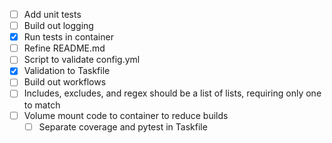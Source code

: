 *[ ] Add unit tests
*[ ] Build out logging
*[x] Run tests in container
*[ ] Refine README.md
*[ ] Script to validate config.yml
*[x] Validation to Taskfile
*[ ] Build out workflows
*[ ] Includes, excludes, and regex should be a list of lists, requiring only one to match
*[ ] Volume mount code to container to reduce builds
  * [ ] Separate coverage and pytest in Taskfile
